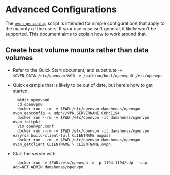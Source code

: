 # Advanced Configurations

The [`ovpn_genconfig`](/bin/ovpn_genconfig) script is intended for simple configurations that apply to the majority of the users.  If your use case isn't general, it likely won't be supported.  This document aims to explain how to work around that.

## Create host volume mounts rather than data volumes

* Refer to the Quick Start document, and substitute `-v $OVPN_DATA:/etc/openvpn` with `-v /path/on/host/openvpn0:/etc/openvpn`
* Quick example that is likely to be out of date, but here's how to get started:

        mkdir openvpn0
        cd openvpn0
        docker run --rm -v $PWD:/etc/openvpn damshenas/openvpn ovpn_genconfig -u udp://VPN.SERVERNAME.COM:1194
        docker run --rm -v $PWD:/etc/openvpn -it damshenas/openvpn ovpn_initpki
        vim openvpn.conf
        docker run --rm -v $PWD:/etc/openvpn -it damshenas/openvpn easyrsa build-client-full CLIENTNAME nopass
        docker run --rm -v $PWD:/etc/openvpn damshenas/openvpn ovpn_getclient CLIENTNAME > CLIENTNAME.ovpn

* Start the server with:

        docker run -v $PWD:/etc/openvpn -d -p 1194:1194/udp --cap-add=NET_ADMIN damshenas/openvpn
